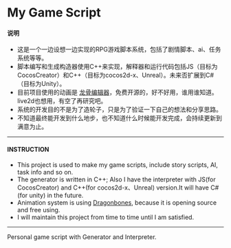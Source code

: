 # My Game Script

#### 说明

- 这是一个一边设想一边实现的RPG游戏脚本系统，包括了剧情脚本、ai、任务系统等等。
- 脚本编写和生成构造器使用C++来实现，解释器和运行代码包括JS（目标为CocosCreator）和C++（目标为cocos2d-x、Unreal）。未来否扩展到C#（目标为Unity）。
- 目前项目使用的动画是 [龙骨编辑器](https://docs.egret.com/dragonbones/cn)，免费开源的，好不好用，谁用谁知道。live2d也想用，有空了再研究吧。
- 系统的开发目的不是为了造轮子，只是为了验证一下自己的想法和分享思路。
- 不知道最终能开发到什么地步，也不知道什么时候能开发完成，会持续更新到满意为止。

---

#### INSTRUCTION

- This project is used to make my game scripts, include story scripts, AI, task info and so on.
- The generator is written in C++; Also I have the interpreter with JS(for CocosCreator) and C++(for cocos2d-x、Unreal) version.It will have C#(for unity) in the future.
- Animation system is using [Dragonbones](https://docs.egret.com/dragonbones/en), because it is opening source and free using.
- I will maintain this project from time to time until I am satisfied.

---

Personal game script with Generator and Interpreter.
